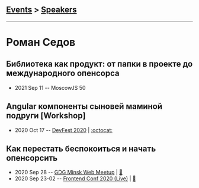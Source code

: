 ## [Events](../README.md) > [Speakers](../speakers.md)
---

# Роман Седов

## Библиотека как продукт: от папки в проекте до международного опенсорса
- 2021 Sep 11 -- MoscowJS 50    
## Angular компоненты сыновей маминой подруги [Workshop]
- 2020 Oct 17 -- [DevFest 2020](https://youtu.be/wwynvEBh-P4)   | [:octocat:](https://stackblitz.com/edit/angular-declarative-components) 
## Как перестать беспокоиться и начать опенсорсить
- 2020 Sep 28 -- [GDG Minsk Web Meetup](https://www.youtube.com/watch?v=IMyKfLmll4g)  | [:notebook:](https://drive.google.com/file/d/1K5oKDkj3r47vSTUBq7prCeX2m8d9JvaL/view?usp=sharing)  
- 2020 Sep 23-02 -- [Frontend Conf 2020 (Live)](https://youtu.be/V_LPAHJkkDg)  | [:notebook:](https://drive.google.com/file/d/1u9kjxqZgujgo1dtb0IAMbiIpg8m135WN/view)  
